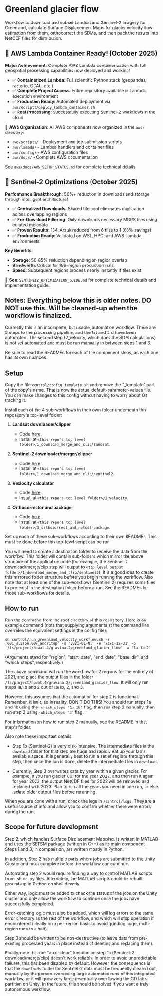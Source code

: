 # Greenland glacier flow

Workflow to download and subset Landsat and Sentinel-2 imagery for Greenland, calculate Surface
Displacement Maps for glacier velocity flow estimation from them, orthocorrect the SDMs, and then
pack the results into NetCDF files for distribution.

## 🎉 AWS Lambda Container Ready! (October 2025)

**Major Achievement**: Complete AWS Lambda containerization with full geospatial processing capabilities now deployed and working! 

- ✅ **Containerized Lambda**: Full scientific Python stack (geopandas, rasterio, GDAL, etc.)
- ✅ **Complete Project Access**: Entire repository available in Lambda execution environment
- ✅ **Production Ready**: Automated deployment via `aws/scripts/deploy_lambda_container.sh`
- ✅ **Real Processing**: Successfully executing Sentinel-2 workflows in the cloud

📁 **AWS Organization**: All AWS components now organized in the `aws/` directory:
- `aws/scripts/` - Deployment and job submission scripts
- `aws/lambda/` - Lambda handlers and container files
- `aws/config/` - AWS configuration files
- `aws/docs/` - Complete AWS documentation

See `aws/docs/AWS_SETUP_STATUS.md` for complete technical details.

## 🚀 Sentinel-2 Optimizations (October 2025)

**Performance Breakthrough**: 50%+ reduction in downloads and storage through intelligent architecture!

- ✅ **Centralized Downloads**: Shared tile pool eliminates duplication across overlapping regions
- ✅ **Pre-Download Filtering**: Only downloads necessary MGRS tiles using curated metadata
- ✅ **Proven Results**: 134_Arsuk reduced from 6 tiles to 1 (83% savings)
- ✅ **Production Ready**: Validated on WSL, HPC, and AWS Lambda environments

**Key Benefits**:
- **Storage**: 50-85% reduction depending on region overlap
- **Bandwidth**: Critical for 196-region production runs
- **Speed**: Subsequent regions process nearly instantly if tiles exist

📁 **See**: `SENTINEL2_OPTIMIZATION_GUIDE.md` for complete technical details and implementation guide.


## Notes: Everything below this is older notes. DO NOT use this. Will be cleaned-up when the workflow is finalized.  

Currently this is an incomplete, but usable, automation workflow. There are 3 steps to the processing
pipeline, and the 1st and 3rd have been automated. The second step (2_velocity, which does the SDM
calculations) is not yet automated and must be run manually in between steps 1 and 3.

Be sure to read the READMEs for each of the component steps, as each one has its own nuances.


## Setup

Copy the file `control/config_template.sh` and remove the "_template" part of the copy's name. That is now the actual default-parameter-values file. You can make changes to this config without having to worry about Git tracking it.

Install each of the 4 sub-workflows in their own folder underneath this repository's top-level folder:

1. **Landsat downloader/clipper**
    - Code [here](https://code.osu.edu/BPCRC/outreach/glacier-dynamics/greenland-glacier-flow-download-clip-landsat).
    - Install at `<this repo's top level folder>/1_download_merge_and_clip/landsat`.

2. **Sentinel-2 downloader/merger/clipper**
    - Code [here](https://code.osu.edu/BPCRC/outreach/glacier-dynamics/greenland-glacier-flow-download-merge-clip-sentinel-2).
    - Install at `<this repo's top level folder>/1_download_merge_and_clip/sentinel2`.

3. **Veclocity calculator**
    - Code [here](https://code.osu.edu/BPCRC/outreach/glacier-dynamics/greenland-glacier-flow-velocity).
    - Install at `<this repo's top level folder>/2_velocity`.

4. **Orthocorrector and packager**
    - Code [here](https://code.osu.edu/BPCRC/outreach/glacier-dynamics/greenland-glacier-flow-orthocorrect-netcdf-package).
    - Install at `<this repo's top level folder>/3_orthocorrect_and_netcdf-package`.

Set up each of these sub-workflows according to their own READMEs. This must be done before this top-level script can be run.

You will need to create a destination folder to receive the data from the workflow. This folder will contain sub-folders which mirror the above structure of the application code (for example, the Sentinel-2 download/merge/clip step will output to `<top level output folder>/1_download_merge_and_clip/sentinel2`). It is a good idea to create this mirrored folder structure before you begin running the workflow. Also note that at least one of the sub-workflows (Sentinel 2) requires some files to pre-exist in the destination folder before a run. See the READMEs for those sub-workflows for details.


## How to run

Run the command from the root directory of this repository. Here is an example command (note that supplying arguments at the command line overrides the equivalent settings in the config file):

`sh control/run_greenland_velocity_workflow.sh -r '001_alison,002_anoritup' -s '2021-01-01' -e '2021-12-31' -b '/fs/project/howat.4/gravina.2/greenland_glacier_flow' -w '1a 1b 2'`

(Arguments stand for "region", "start_date", "end_date", "base_dir", and "which_steps", respectively.)

The above command will run the workflow for 2 regions for the entirety of 2021, and place the output files in the folder `/fs/project/howat.4/gravina.2/greenland_glacier_flow`. It will only run steps 1a/1b and 2 out of 1a/1b, 2, and 3. 

However, this assumes that the automation for step 2 is functional. Remember, it isn't, so in reality, DON'T DO THIS! You should run steps 1a and 1b using the `-which_steps '1a 1b'` flag, then run step 2 manually, then run step 3 using `-which_steps '3'` flag.

For information on how to run step 2 manually, see the README in that step's folder.

Also note these important details:

- Step 1b (Sentinel-2) is very disk-intensive. The intermediate files in the `download` folder for that step are huge and rapidly eat up your lab's available space. It is generally best to run a set of regions through this step, then once the run is done, delete the intermediate files in `download`.

- Currently, Step 3 overwrites data by year within a given glacier. For example, if you run glacier 001 for the year 2022, and then run it again for year 2023, the output NetCDF files for 2022 will be removed and replaced with 2023. Plan to run all the years you need in one run, or else isolate older output files before rerunning.

When you are done with a run, check the logs in `/control/logs`. They are a useful source of info and allow you to confirm whether there were errors during the run.


## Scope for future development

Step 2, which handles Surface Displacement Mapping, is written in MATLAB and uses the SETSM
package (written in C++) as its main component. Steps 1 and 3, in comparision, are written mostly
in Python.

In addition, Step 2 has multiple parts where jobs are submitted to the Unity Cluster and must
complete before the workflow can continue.

Automating step 2 would require finding a way to control MATLAB scripts from .sh or .py files.
Alternately, the MATLAB scripts could be rebuilt ground-up in Python on shell directly.

Either way, logic must be added to check the status of the jobs on the Unity cluster and only
allow the workflow to continue once the jobs have successfully completed.

Error-catching logic must also be added, which will log errors to the same error directory as
the rest of the workflow, and which will stop operation if encountered (ideally on a per-region
basis to avoid grinding huge, multi-region runs to a halt).

Step 3 should be written to be non-destructive (to leave data from pre-existing processed years in place instead of deleting and replacing them).

Finally, note that the "auto-clear" function on step 1b (Sentinel-2 download/merge/clip) doesn't work reliably. In order to avoid unpredictable failures, this has been disabled by default. However, the consequence is that the `downloads` folder for Sentinel-2 data must be frequently cleared out, manually by the person overseeing large automated runs of this integrated workflow, or it will grow very large (eventually overflowing the GD lab's partition on Unity. In the future, this should be solved if you want a truly autonomous workflow.